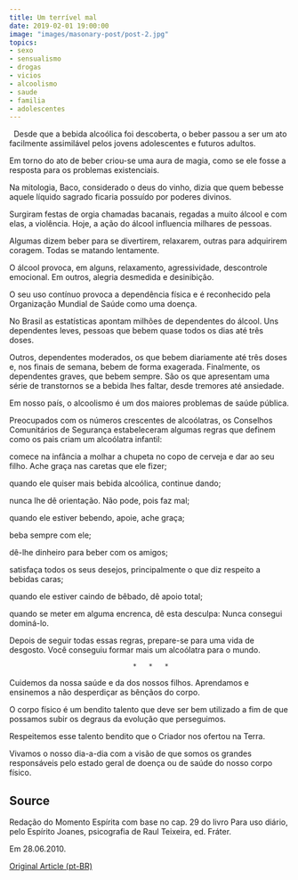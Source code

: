 ```yaml
---
title: Um terrível mal
date: 2019-02-01 19:00:00
image: "images/masonary-post/post-2.jpg"
topics: 
- sexo
- sensualismo
- drogas
- vicios
- alcoolismo
- saude
- familia
- adolescentes
---
```

 
Desde que a bebida alcoólica foi descoberta, o beber passou a ser um ato
facilmente assimilável pelos jovens adolescentes e futuros adultos.

Em torno do ato de beber criou-se uma aura de magia, como se ele fosse a
resposta para os problemas existenciais.

Na mitologia, Baco, considerado o deus do vinho, dizia que quem bebesse aquele
líquido sagrado ficaria possuído por poderes divinos.

Surgiram festas de orgia chamadas bacanais, regadas a muito álcool e com elas,
a violência. Hoje, a ação do álcool influencia milhares de pessoas.

Algumas dizem beber para se divertirem, relaxarem, outras para adquirirem
coragem. Todas se matando lentamente.

O álcool provoca, em alguns, relaxamento, agressividade, descontrole emocional.
Em outros, alegria desmedida e desinibição.

O seu uso contínuo provoca a dependência física e é reconhecido pela
Organização Mundial de Saúde como uma doença.

No Brasil as estatísticas apontam milhões de dependentes do álcool. Uns
dependentes leves, pessoas que bebem quase todos os dias até três doses.

Outros, dependentes moderados, os que bebem diariamente até três doses e, nos
finais de semana, bebem de forma exagerada. Finalmente, os dependentes graves,
que bebem sempre. São os que apresentam uma série de transtornos se a bebida
lhes faltar, desde tremores até ansiedade.

Em nosso país, o alcoolismo é um dos maiores problemas de saúde pública.

Preocupados com os números crescentes de alcoólatras, os Conselhos Comunitários
de Segurança estabeleceram algumas regras que definem como os pais criam um
alcoólatra infantil:

comece na infância a molhar a chupeta no copo de cerveja e dar ao seu filho.
Ache graça nas caretas que ele fizer;

quando ele quiser mais bebida alcoólica, continue dando;

nunca lhe dê orientação. Não pode, pois faz mal;

quando ele estiver bebendo, apoie, ache graça;

beba sempre com ele;

dê-lhe dinheiro para beber com os amigos;

satisfaça todos os seus desejos, principalmente o que diz respeito a bebidas
caras;

quando ele estiver caindo de bêbado, dê apoio total;

quando se meter em alguma encrenca, dê esta desculpa: Nunca consegui dominá-lo.

Depois de seguir todas essas regras, prepare-se para uma vida de desgosto. Você
conseguiu formar mais um alcoólatra para o mundo.

                                   *   *   *

Cuidemos da nossa saúde e da dos nossos filhos. Aprendamos e ensinemos a não
desperdiçar as bênçãos do corpo.

O corpo físico é um bendito talento que deve ser bem utilizado a fim de que
possamos subir os degraus da evolução que perseguimos.

Respeitemos esse talento bendito que o Criador nos ofertou na Terra.

Vivamos o nosso dia-a-dia com a visão de que somos os grandes responsáveis pelo
estado geral de doença ou de saúde do nosso corpo físico.

## Source
Redação do Momento Espírita com base no cap. 29
do livro Para uso diário, pelo Espírito Joanes,
psicografia de Raul Teixeira, ed. Fráter.

Em 28.06.2010.

[Original Article (pt-BR)](http://momento.com.br/pt/ler_texto.php?id=632)
